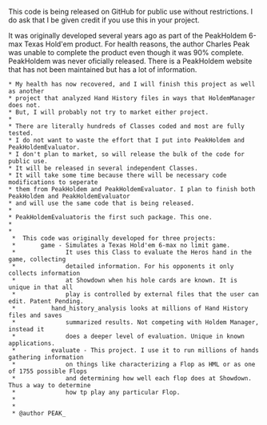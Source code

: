 This code is being released on GitHub for public use without restrictions. 
 I do ask that I be given credit if you use this in your project.
 
 It was originally developed several years ago as part of the PeakHoldem 
 6-max Texas Hold'em product. For health reasons, the author Charles Peak
 was unable to complete the product even though it was 90% complete. 
 PeakHoldem was never oficially released. There is a PeakHoldem website
 that has not been maintained but has a lot of information.
 
	* My health has now recovered, and I will finish this project as well as another 
	* project that analyzed Hand History files in ways that HoldemManager does not.
	* But, I will probably not try to market either project. 
	* 
	* There are literally hundreds of Classes coded and most are fully tested.
	* I do not want to waste the effort that I put into PeakHoldem and PeakHoldemEvaluator.
	* I don't plan to market, so will release the bulk of the code for public use.
	* It will be released in several independent Classes.
	* It will take some time because there will be necessary code modifications to seperate 
	* them from PeakHoldem and PeakHoldemEvaluator. I plan to finish both PeakHoldem and PeakHoldemEvaluator 
	* and will use the same code that is being released.
	* 
	* PeakHoldemEvaluatoris the first such package. This one.
	* 
	*
	 *  This code was originally developed for three projects:
	 *  	 game - Simulates a Texas Hold'em 6-max no limit game.
	 *  			It uses this Class to evaluate the Heros hand in the game, collecting
	 *  			detailed information. For his opponents it only collects information
	 *  			at Showdown when his hole cards are known. It is unique in that all
	 *  			play is controlled by external files that the user can edit. Patent Pending.
	 *  		hand_history_analysis looks at millions of Hand History files and saves
	 *  			summarized results. Not competing with Holdem Manager, instead it
	 *  			does a deeper level of evaluation. Unique in known applications. 
	 *  		evaluate - This project. I use it to run millions of hands gathering information
	 *  			on things like characterizing a Flop as HML or as one of 1755 possible Flops
	 *  			and determining how well each flop does at Showdown. Thus a way to determine
	 *  			how tp play any particular Flop. 
	 *
	 * 
	 * @author PEAK_
